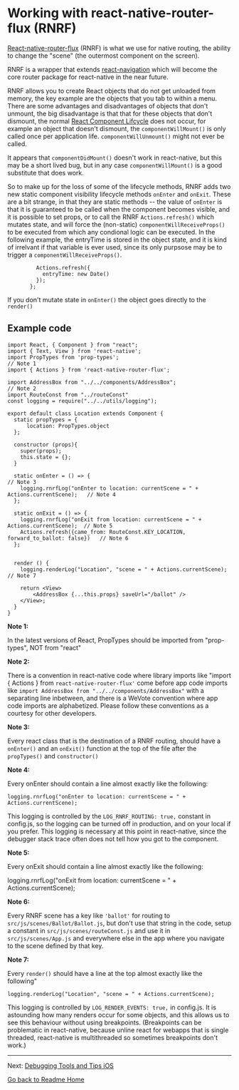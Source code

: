 # Working with react-native-router-flux (RNRF)

[React-native-router-flux](https://github.com/aksonov/react-native-router-flux) (RNRF) is what we use for native routing,
the ability to change the "scene" (the outermost component on the screen).

RNRF is a wrapper that extends [react-navigation](https://github.com/react-community/react-navigation) which will become
the core router package for react-native in the near future.

RNRF allows you to create React objects that do not get unloaded from memory, the key example are the objects that you tab
to within a menu.  There are some advantages and disadvantages of objects that don't unmount, the big disadvantage is that
that for these objects that don't dismount, the normal [React Component Lifcycle](https://reactjs.org/docs/react-component.html)
does not occur, for example an object that doesn't dismount, the `componentWillMount()` is only called once per application
life.  `componentWillUnmount()` might not ever be called.  

It appears that `componentDidMount()` doesn't work in react-native, but this may be a short lived bug, but in any case 
`componentWillMount()` is a good substitute that does work.

So to make up for the loss of some of the lifecycle methods, RNRF adds two new static component visibility lifecycle 
methods `onEnter` and `onExit`.  These are a bit strange, in that they are static methods -- the value of `onEnter` is
that it is guaranteed to be called when the component becomes visible, and it is possible to set props, or to call the
RNRF `Actions.refresh()` which mutates state, and will force the (non-static) `componentWillReceiveProps()` to be executed
from which any condional logic can be executed.  In the following example, the entryTime is stored in the object state, and
it is kind of irrelvant if that variable is ever used, since its only purpsose may be to trigger a `componentWillReceiveProps()`.

```
         Actions.refresh({
           entryTime: new Date()
         });
       };
```
If you don't mutate state in `onEnter()` the object goes directly to the `render()`

## Example code

```
import React, { Component } from "react";
import { Text, View } from 'react-native';
import PropTypes from 'prop-types';                                             // Note 1
import { Actions } from 'react-native-router-flux';

import AddressBox from "../../components/AddressBox";                           // Note 2
import RouteConst from "../routeConst"
const logging = require("../../utils/logging");

export default class Location extends Component {
  static propTypes = {
      location: PropTypes.object
  };

  constructor (props){
    super(props);
    this.state = {};
  }

  static onEnter = () => {                                                            // Note 3
    logging.rnrfLog("onEnter to location: currentScene = " + Actions.currentScene);   // Note 4
  };

  static onExit = () => {
    logging.rnrfLog("onExit from location: currentScene = " + Actions.currentScene);  // Note 5
    Actions.refresh({came_from: RouteConst.KEY_LOCATION, forward_to_ballot: false})   // Note 6
  };


  render () {
    logging.renderLog("Location", "scene = " + Actions.currentScene);                 // Note 7

    return <View>
        <AddressBox {...this.props} saveUrl="/ballot" />
    </View>;
  }
}
```

**Note 1:**

In the latest versions of React,  PropTypes should be imported from "prop-types", NOT from "react"


**Note 2:**

There is a convention in react-native code where library imports like "import { Actions } from `react-native-router-flux'`
come before app code imports like `import AddressBox from "../../components/AddressBox"` with a separating line inbetween,
and there is a WeVote convention where app code imports are alphabetized.  Please follow these conventions as a courtesy
for other developers.

**Note 3:**

Every react class that is the destination of a RNRF routing, should have a `onEnter()` and an `onExit()` function at the 
top of the file after the `propTypes()` and `constructor()`

**Note 4:**

Every onEnter should contain a line almost exactly like the following:

`logging.rnrfLog("onEnter to location: currentScene = " + Actions.currentScene);`

This logging is controlled by the `LOG_RNRF_ROUTING: true,` constant in config.js, so the logging
can be turned off in production, and on your local if you prefer.  This logging is necessary at this
point in react-native, since the debugger stack trace often does not tell how you got to the component.  

**Note 5:**

Every onExit should contain a line almost exactly like the following:

logging.rnrfLog("onExit from location: currentScene = " + Actions.currentScene);
 
**Note 6:**

Every RNRF scene has a key like `'ballot'` for routing to `src/js/scenes/Ballot/Ballot.js`,
but don't use that string in the code, setup a constant in `src/js/scenes/routeConst.js`
and use it in `src/js/scenes/App.js` and everywhere else in the app where you navigate to 
the scene defined by that key.

**Note 7:**

Every `render()` should have a line at the top almost exactly like the following"

`logging.renderLog("Location", "scene = " + Actions.currentScene);`

This logging is controlled by `LOG_RENDER_EVENTS: true,` in config.js.  It is astounding how many renders occur for some 
objects, and this allows us to see this behaviour without using breakpoints.  (Breakpoints can be problematic in
react-native, because unline react for webapps that is single threaded, react-native is multithreaded so sometimes
breakpoints don't work.)
 

---

Next: [Debugging Tools and Tips iOS](DEBUGGING_TOOLS_IOS.md)

[Go back to Readme Home](../../README.md)
